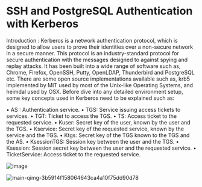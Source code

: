 # SSH and PostgreSQL Authentication with Kerberos
Introduction :
Kerberos is a network authentication protocol, which is designed to allow users to prove their identities over a non-secure network in a secure manner. This protocol is an industry-standard protocol for secure authentication with the messages designed to against spying and replay attacks. It has been built into a wide range of software such as, Chrome, Firefox, OpenSSH, Putty, OpenLDAP, Thunderbird and PostgreSQL etc. There are some open source implementations available such as, krb5 implemented by MIT used by most of the Unix-like Operating Systems, and heimdal used by OSX. Before dive into any detailed environment setup, some key concepts used in Kerberos need to be explained such as: 

•	AS : Authentication service.
•	TGS: Service issuing access tickets to services.
•	TGT: Ticket to access the TGS.
•	TS: Access ticket to the requested service.
•	Kuser: Secret key of the user, known by the user and the TGS.
•	Kservice: Secret key of the requested service, known by the service and the TGS.
•	Ktgs: Secret key of the TGS known to the TGS and the AS.
•	KsessionTGS: Session key between the user and the TGS.
•	Ksession: Session secret key between the user and the requested service.
•	TicketService: Access ticket to the requested service.

![image](https://user-images.githubusercontent.com/120678001/207984233-cd3cf42b-9d68-42e5-8beb-6f3c6b50544b.png)


![main-qimg-3b5914f158064643ca4a10f75dd90d78](https://user-images.githubusercontent.com/120678001/207944504-ba5078ed-8cc8-4922-9bc8-c98864e307ab.gif)
